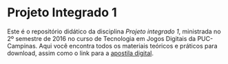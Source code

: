 # Projeto Integrado 1

Este é o repositório didático da disciplina *Projeto integrado 1*, ministrada no 2º semestre de 2016 no curso de Tecnologia em Jogos Digitais da PUC-Campinas. Aqui você encontra todos os materiais teóricos e práticos para download, assim como o link para a [apostila digital](http://puccjogos.github.io/proj1-2016-2s).
